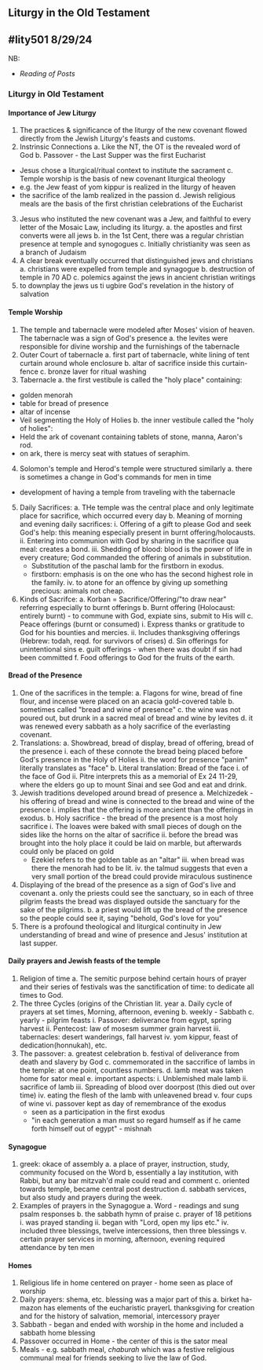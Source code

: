 Liturgy in the Old Testament
---
#lity501
8/29/24
---
NB:

 - *Reading of Posts*

### Liturgy in Old Testament

#### Importance of Jew Liturgy
 1. The practices & significance of the liturgy of the new covenant flowed directly from the Jewish Liturgy's feasts and customs.
 2. Instrinsic Connections
  a. Like the NT, the OT is the revealed word of God
  b. Passover - the Last Supper was the first Eucharist
   - Jesus chose a liturgical/ritual context to institute the sacrament
  c. Temple worship is the basis of new covenant liturgical theology
   - e.g. the Jew feast of yom kippur is realized in the liturgy of heaven
   - the sacrifice of the lamb realized in the passion
  d. Jewish religious meals are the basis of the first christian celebrations of the Eucharist
 3. Jesus who instituted the new covenant was a Jew, and faithful to every letter of the Mosaic Law, including its liturgy.
  a. the apostles and first converts were all jews
  b. in the 1st Cent, there was a regular christian presence at temple and synogogues
  c. Initially christianity was seen as a branch of Judaism
 4. A clear break eventually occurred that distinguished jews and christians
  a. christians were expelled from temple and synagogue
  b. destruction of temple in 70 AD
  c. polemics against the jews in ancient christian writings
 5. to downplay the jews us ti ugbire God's revelation in the history of salvation

#### Temple Worship
 1. The temple and tabernacle were modeled after Moses' vision of heaven.  The tabernacle was a sign of God's presence
  a. the levites were responsible for divine worship and the furnishings of the tabernacle
 2. Outer Court of tabernacle
  a. first part of tabernacle, white lining of tent curtain around whole enclosure
  b. altar of sacrifice inside this curtain-fence
  c. bronze laver for ritual washing
 3. Tabernacle
  a. the first vestibule is called the "holy place" containing:
   - golden menorah
   - table for bread of presence
   - altar of incense
   - Veil segmenting the Holy of Holies
  b. the inner vestibule called the "holy of holies":
   - Held the ark of covenant containing tablets of stone, manna, Aaron's rod.
   - on ark, there is mercy seat with statues of seraphim.
 4. Solomon's temple and Herod's temple were structured similarly
  a. there is sometimes a change in God's commands for men in time
   - development of having a temple from traveling with the tabernacle
 5. Daily Sacrifices:
  a. THe temple was the central place and only legitimate place for sacrifice, which occurred every day
  b. Meaning of morning and evening daily sacrifices:
   i. Offering of a gift to please God and seek God's help: this meaning especially present in burnt offering/holocausts.
   ii. Entering into communion with God by sharing in the sacrifice qua meal: creates a bond.
   iii. Shedding of blood: blood is the power of life in every creature; God commanded the offering of animals in substitution.
    - Substitution of the paschal lamb for the firstborn in exodus.
    - firstborn: emphasis is on the one who has the second highest role in the family.
   iv. to atone for an offence by giving up something precious: animals not cheap.
 6. Kinds of Sacrifce:
  a. Korban = Sacrifice/Offering/"to draw near" referring especially to burnt offerings
  b. Burnt offering (Holocaust: entirely burnt) - to commune with God, expiate sins, submit to His will
  c. Peace offerings (burnt or consumed)
   i. Express thanks or gratitude to God for his bounties and mercies.
   ii. Includes thanksgiving offerings (Hebrew: todah, reqd. for survivors of crises)
  d. Sin offerings for unintentional sins
  e. guilt offerings - when there was doubt if sin had been committed
  f. Food offerings to God for the fruits of the earth.

#### Bread of the Presence
 1. One of the sacrifices in the temple:
  a. Flagons for wine, bread of fine flour, and incense were placed on an acacia gold-covered table
  b. sometimes called "bread and wine of presence"
  c. the wine was not poured out, but drunk in a sacred meal of bread and wine by levites
  d. it was renewed every sabbath as a holy sacrifice of the everlasting covenant.
 2. Translations:
  a. Showbread, bread of display, bread of offering, bread of the presence
   i. each of these connote the bread being placed before God's presence in the Holy of Holies
   ii. the word for presence "panim" literally translates as "face"
  b. Literal translation: Bread of the face
   i. of the face of God
   ii. Pitre interprets this as a memorial of Ex 24 11-29, where the elders go up to mount Sinai and see God and eat and drink.
 3. Jewish traditions developed around bread of presence
  a. Melchizedek - his offering of bread and wine is connected to the bread and wine of the presence
   i. implies that the offering is more ancient than the offerings in exodus.
  b. Holy sacrifice - the bread of the presence is a most holy sacrifice
   i. The loaves were baked with small pieces of dough on the sides like the horns on the altar of sacrifice
   ii. before the bread was brought into the holy place it could be laid on marble, but afterwards could only be placed on gold
    - Ezekiel refers to the golden table as an "altar"
   iii. when bread was there the menorah had to be lit.
   iv. the talmud suggests that even a very small portion of the bread could provide miraculous sustinence
 4. Displaying of the bread of the presence as a sign of God's live and covenant
  a. only the priests could see the sanctuary, so in each of three pilgrim feasts the bread was displayed outside the sanctuary for the sake of the pilgrims.
  b. a priest would lift up the bread of the presence so the people could see it, saying "behold, God's love for you"
 5. There is a profound theological and liturgical continuity in Jew understanding of bread and wine of presence and Jesus' institution at last supper.

#### Daily prayers and Jewish feasts of the temple
 1. Religion of time
  a. The semitic purpose behind certain hours of prayer and their series of festivals was the sanctification of time: to dedicate all times to God.
 2. The three Cycles (origins of the Christian lit. year
  a. Daily cycle of prayers at set times, Morning, afternoon, evening
  b. weekly - Sabbath
  c. yearly - pilgrim feasts
   i. Passover: deliverance from egypt, spring harvest
   ii. Pentecost: law of mosesm summer grain harvest
   iii. tabernacles: desert wanderings, fall harvest
   iv. yom kippur, feast of dedication(honnukah), etc.
 3. The passover:
  a. greatest celebration
  b. festival of deliverance from death and slavery by God
  c. commemorated in the saccrifice of lambs in the temple: at one point, countless numbers.
  d. lamb meat was taken home for sator meal
  e. important aspects: 
   i. Unblemished male lamb
   ii. sacrifice of lamb
   iii. Spreading of blood over doorpost (this died out over time)
   iv. eating the flesh of the lamb with unleavened bread
   v. four cups of wine
   vi. passover kept as day of remembrance of the exodus
    - seen as a participation in the first exodus
    - "in each generation a man must so regard humself as if he came forth himself out of egypt" - mishnah

#### Synagogue
 1. greek: okace of assembly
  a. a place of prayer, instruction, study, community focused on the Word
  b, essentially a lay institution, with Rabbi, but any bar mitzvah'd male could read and comment
  c. oriented towards temple, became central post destruction
  d. sabbath services, but also study and prayers during the week.
 2. Examples of prayers in the Synagogue
  a. Word - readings and sung psalm responses
  b. the sabbath hymn of praise
  c. prayer of 18 petitions
   i. was prayed standing
   ii. began with "Lord, open my lips etc."
   iv. included three blessings, twelve intercessions, then three blessings
   v. certain prayer services in morning, afternoon, evening required attendance by ten men


#### Homes
 1. Religious life in home centered on prayer - home seen as place of worship
 2. Daily prayers: shema, etc. blessing was a major part of this
  a. birket ha-mazon has elements of the eucharistic prayerL thanksgiving for creation and for the history of salvation, memorial, intercessory prayer
 3. Sabbath - began and ended with worship in the home and included a sabbath home blessing
 4. Passover occurred in Home - the center of this is the sator meal
 5. Meals - e.g. sabbath meal, _chaburah_ which was a festive religious communal meal for friends seeking to live the law of God.


